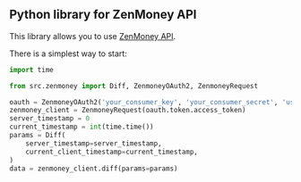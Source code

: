 ## Python library for ZenMoney API
This library allows you to use [ZenMoney API](https://github.com/zenmoney/ZenPlugins/wiki/ZenMoney-API).

There is a simplest way to start:

```python
import time

from src.zenmoney import Diff, ZenmoneyOAuth2, ZenmoneyRequest

oauth = ZenmoneyOAuth2('your_consumer_key', 'your_consumer_secret', 'user_name', 'user_password')
zenmoney_client = ZenmoneyRequest(oauth.token.access_token)
server_timestamp = 0
current_timestamp = int(time.time())
params = Diff(
    server_timestamp=server_timestamp,
    current_client_timestamp=current_timestamp,
)
data = zenmoney_client.diff(params=params)
```
